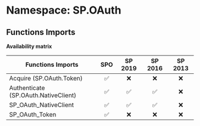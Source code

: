 # Namespace: SP.OAuth

## Functions Imports

**Availability matrix**

Functions Imports | SPO | SP 2019 | SP 2016 | SP 2013
----------|:---:|:-------:|:-------:|:-------:
Acquire (SP.OAuth.Token) | ✅ | ❌ | ❌ | ❌
Authenticate (SP.OAuth.NativeClient) | ✅ | ✅ | ✅ | ❌
SP_OAuth_NativeClient | ✅ | ✅ | ✅ | ❌
SP_OAuth_Token | ✅ | ❌ | ❌ | ❌